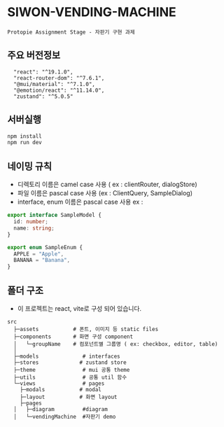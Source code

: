 # SIWON-VENDING-MACHINE

```text
Protopie Assignment Stage - 자판기 구현 과제
```

## 주요 버전정보

```text
  "react": "^19.1.0",
  "react-router-dom": "^7.6.1",
  "@mui/material": "^7.1.0",
  "@emotion/react": "^11.14.0",
  "zustand": "^5.0.5"
```

## 서버실행

```bash
npm install
npm run dev
```

## 네이밍 규칙

- 디렉토리 이름은 camel case 사용 ( ex : clientRouter, dialogStore)
- 파일 이름은 pascal case 사용 (ex : ClientQuery, SampleDialog)
- interface, enum 이름은 pascal case 사용
  ex :

```ts
export interface SampleModel {
  id: number;
  name: string;
}

export enum SampleEnum {
  APPLE = "Apple",
  BANANA = "Banana",
}
```

## 폴더 구조

- 이 프로젝트는 react, vite로 구성 되어 있습니다.

```
src
  ├─assets           # 폰트, 이미지 등 static files
  ├─components       # 화면 구성 component
  │   └─groupName    # 컴포넌트별 그룹명 ( ex: checkbox, editor, table)
  │
  ├─models              # interfaces
  ├─stores             # zustand store
  ├─theme               # mui 공통 theme
  ├─utils               # 공통 util 함수
  └─views               # pages
    ├─modals           # modal
    ├─layout           # 화면 layout
    ├─pages
  │   ├─diagram         #diagram
  │   └─vendingMachine  #자판기 demo

```
